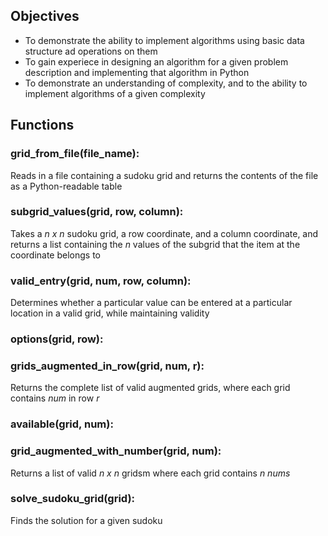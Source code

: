 ## Objectives 
- To demonstrate the ability to implement algorithms using basic data structure ad operations on them 
- To gain experiece in designing an algorithm for a given problem description and implementing that algorithm in Python 
- To demonstrate an understanding of complexity, and to the ability to implement algorithms of a given complexity

## Functions 

### grid_from_file(file_name): 
Reads in a file containing a sudoku grid and returns the contents of the file as a Python-readable table

### subgrid_values(grid, row, column):
Takes a *n x n* sudoku grid, a row coordinate, and a column coordinate, and returns a list containing the *n* values of the subgrid that the item at the coordinate belongs to

### valid_entry(grid, num, row, column):
Determines whether a particular value can be entered at a particular location in a valid grid, while maintaining validity 

### options(grid, row):

### grids_augmented_in_row(grid, num, r):
Returns the complete list of valid augmented grids, where each grid contains *num* in row *r*

### available(grid, num):

### grid_augmented_with_number(grid, num):
Returns a list of valid *n x n* gridsm where each grid contains *n nums*

### solve_sudoku_grid(grid):
Finds the solution for a given sudoku 



